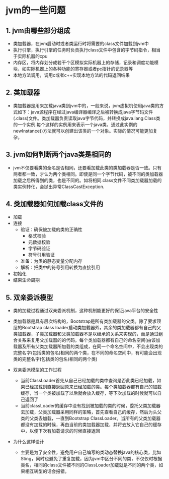 # jvm的一些问题

## 1. jvm由哪些部分组成
- 类加载器，在jvm启动时或者类运行时将需要的class文件加载到jvm中
- 执行引擎，执行引擎的任务时负责执行class文件中包含的字节码指令，相当于实际机器的cpu
- 内存区，将内存划分成若干个区模拟实际机器上的存储，记录和调度功能模块，如实际机器上的各种功能的寄存器或者pc指针的记录器等
- 本地方法调用，调用c或者c++实现本地方法的代码返回结果

## 2. 类加载器  
- 类加载器是用来加载java类到jvm中的，一般来说，jvm虚拟机使用java类的方式如下：java源程序在经过java编译器编译之后被转换成java字节码文件(.class)文件。类加载器负责读取java字节代码，并转换成java.lang.Class类的一个实例.每个这样的实例用来表示一个java类。通过此实例的newInstance()方法就可以创建出该类的一个对象。实际的情况可能更加复杂。

## 3. jvm如何判断两个java类是相同的  
- jvm不仅要看类的全名是否相同，还要看加载此类的类加载器是否一致。只有两者都一致，才认为两个类相同。即使是同一个字节代码，被不同的类加载器加载之后所得到的类，也是不同的。如将相同.class文件不同类加载器加载的类实例转化，会抛出异常ClassCastException.

## 4. 类加载器如何加载class文件的
- 加载
- 连接
    - 验证：确保被加载的类的正确性
        - 格式校验
        - 元数据校验
        - 字节码验证
        - 符号引用验证
    - 准备：为类的静态变量分配内存
    - 解析：把类中的符号引用转换为直接引用
- 初始化
- 结束生命周期

## 5. 双亲委派模型  
- 类的加载过程通过双亲委派机制，这种机制能更好的保证java平台的安全性

- 类加载器是具有层次结构的，Bootstrap是所有类加载器的父类。除了要求顶层的Bootstrap class loader启动类加载器外，其余的类加载器都有自己的父类加载器，子类加载器和父类加载器不是以继承的关系来实现的，而是通过组合关系来复用父加载器的的代码。每个类加载器都有自己的命名空间(由该加载器及所有父类加载器所加载的类组成，在同一个命名空间中，不会出现类的完整名字(包括类的包名)相同的两个类，在不同的命名空间中，有可能会出现类的完整名字(包括类的包名)相同的两个类)

- 双亲委派模型的工作过程
    - 当前ClassLoader首先从自己已经加载的类中查询是否此类已经加载，如果已经加载则直接返回原来已经加载的类。每个类加载器都有自己的加载缓存，当一个类被加载了以后就会放入缓存，等下次加载的时候就可以自己返回了
    - 当前classLoader的缓存中没有找到被加载的类的时候，委托父类加载器去加载，父类加载器采用同样的策略，首先查看自己的缓存，然后为头父类的父类去加载，一直到Bootstrap ClassLoader。当所有的父类加载器都没有加载的时候，再由当前的类加载器加载，并将去放入它自己的缓存中，以便下次有加载请求的时候直接返回

- 为什么这样设计
    - 主要是为了安全性，避免用户自己编写的类动态替换java的核心类，比如Sting，同时也避免了重复加载，因为jvm中区分不同的类，不仅仅时根据类名，相同的class文件被不同的ClassLoader加载就是不同的两个类，如果相互转型的话会报错。
